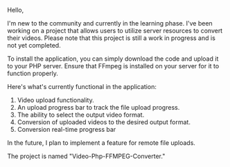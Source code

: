 Hello,

I'm new to the community and currently in the learning phase. I've been working on a project that allows users to utilize server resources to convert their videos. Please note that this project is still a work in progress and is not yet completed.

To install the application, you can simply download the code and upload it to your PHP server. Ensure that FFmpeg is installed on your server for it to function properly.

Here's what's currently functional in the application:
1. Video upload functionality.
2. An upload progress bar to track the file upload progress.
3. The ability to select the output video format.
4. Conversion of uploaded videos to the desired output format.
5. Conversion real-time progress bar

In the future, I plan to implement a feature for remote file uploads.

The project is named "Video-Php-FFMPEG-Converter."
